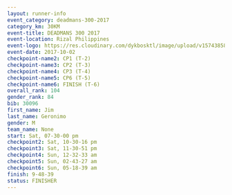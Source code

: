 ```yaml
---
layout: runner-info 
event_category: deadmans-300-2017 
category_km: 30KM 
event-title: DEADMANS 300 2017 
event-location: Rizal Philippines 
event-logo: https://res.cloudinary.com/dykbosktl/image/upload/v1574385898/Logo/2017-DM300-Logo_ljecaw.jpg 
event-date: 2017-10-02 
checkpoint-name2: CP1 (T-2) 
checkpoint-name3: CP2 (T-3) 
checkpoint-name4: CP3 (T-4) 
checkpoint-name5: CP6 (T-5) 
checkpoint-name6: FINISH (T-6) 
overall_rank: 104
gender_rank: 84
bib: 30096
first_name: Jim
last_name: Geronimo
gender: M
team_name: None
start: Sat, 07-30-00 pm
checkpoint2: Sat, 10-30-16 pm
checkpoint3: Sat, 11-30-51 pm
checkpoint4: Sun, 12-32-33 am
checkpoint5: Sun, 02-43-27 am
checkpoint6: Sun, 05-18-39 am
finish: 9-48-39
status: FINISHER
---
```

